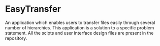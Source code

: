 # EasyTransfer
An application which enables users to transfer files easily through several number of hierarchies. This application is a solution to a specific problem statement. All the scipts and user interface design files are present in the repository.
